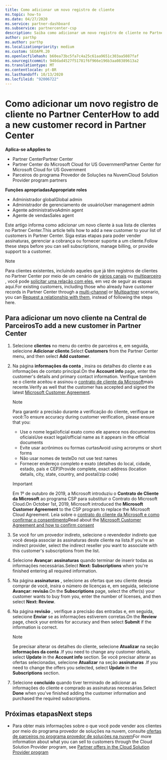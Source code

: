 ```yaml
---
title: Como adicionar um novo registro de cliente
ms.topic: how-to
ms.date: 04/27/2020
ms.service: partner-dashboard
ms.subservice: partnercenter-csp
description: Saiba como adicionar um novo registro de cliente no Partner Center. Em seguida, você pode vender as assinaturas de cliente, gerenciar a cobrança ou fornecer suporte ao cliente.
author: parthp
ms.author: parthp
ms.localizationpriority: medium
ms.custom: SEOAPR.20
ms.openlocfilehash: b60ea73bc5fa7c4a25c61aa9651c303aa5087faf
ms.sourcegitcommit: 940dad4527f51781f6f966e196b3aa08389613a2
ms.translationtype: MT
ms.contentlocale: pt-BR
ms.lasthandoff: 10/13/2020
ms.locfileid: "92006722"
---
```

# <a name="how-to-add-a-new-customer-record-in-partner-center"></a><span data-ttu-id="1fa61-104">Como adicionar um novo registro de cliente no Partner Center</span><span class="sxs-lookup"><span data-stu-id="1fa61-104">How to add a new customer record in Partner Center</span></span>

<span data-ttu-id="1fa61-105">**Aplica-se a**</span><span class="sxs-lookup"><span data-stu-id="1fa61-105">**Applies to**</span></span>

- <span data-ttu-id="1fa61-106">Partner Center</span><span class="sxs-lookup"><span data-stu-id="1fa61-106">Partner Center</span></span>
- <span data-ttu-id="1fa61-107">Partner Center do Microsoft Cloud for US Government</span><span class="sxs-lookup"><span data-stu-id="1fa61-107">Partner Center for Microsoft Cloud for US Government</span></span>
- <span data-ttu-id="1fa61-108">Parceiros do programa Provedor de Soluções na Nuvem</span><span class="sxs-lookup"><span data-stu-id="1fa61-108">Cloud Solution Provider program partners</span></span>

<span data-ttu-id="1fa61-109">**Funções apropriadas**</span><span class="sxs-lookup"><span data-stu-id="1fa61-109">**Appropriate roles**</span></span>

- <span data-ttu-id="1fa61-110">Administrador global</span><span class="sxs-lookup"><span data-stu-id="1fa61-110">Global admin</span></span>
- <span data-ttu-id="1fa61-111">Administrador de gerenciamento de usuário</span><span class="sxs-lookup"><span data-stu-id="1fa61-111">User management admin</span></span>
- <span data-ttu-id="1fa61-112">Agente administrativo</span><span class="sxs-lookup"><span data-stu-id="1fa61-112">Admin agent</span></span>
- <span data-ttu-id="1fa61-113">Agente de vendas</span><span class="sxs-lookup"><span data-stu-id="1fa61-113">Sales agent</span></span>

<span data-ttu-id="1fa61-114">Este artigo informa como adicionar um novo cliente à sua lista de clientes no Partner Center.</span><span class="sxs-lookup"><span data-stu-id="1fa61-114">This article tells how to add a new customer to your list of customers in Partner Center.</span></span> <span data-ttu-id="1fa61-115">Siga estas etapas para poder vender assinaturas, gerenciar a cobrança ou fornecer suporte a um cliente.</span><span class="sxs-lookup"><span data-stu-id="1fa61-115">Follow these steps before you can sell subscriptions, manage billing, or provide support to a customer.</span></span>

>[!NOTE]
><span data-ttu-id="1fa61-116">Para clientes existentes, incluindo aqueles que já têm registros de clientes no Partner Center por meio de um cenário de [vários canais](multichannel.md) ou [multiparceiro](multipartner.md) , você pode [solicitar uma relação com eles](request-a-relationship-with-a-customer.md), em vez de seguir as etapas aqui.</span><span class="sxs-lookup"><span data-stu-id="1fa61-116">For existing customers, including those who already have customer records in Partner Center through a [multi-channel](multichannel.md) or [Multipartner](multipartner.md) scenario, you can [Request a relationship with them](request-a-relationship-with-a-customer.md), instead of following the steps here.</span></span>

## <a name="to-add-a-new-customer-in-partner-center"></a><span data-ttu-id="1fa61-117">Para adicionar um novo cliente na Central de Parceiros</span><span class="sxs-lookup"><span data-stu-id="1fa61-117">To add a new customer in Partner Center</span></span>

1. <span data-ttu-id="1fa61-118">Selecione **clientes** no menu do centro de parceiros e, em seguida, selecione **Adicionar cliente**.</span><span class="sxs-lookup"><span data-stu-id="1fa61-118">Select **Customers** from the Partner Center menu, and then select **Add customer**.</span></span>

2. <span data-ttu-id="1fa61-119">Na página **informações da conta** , insira os detalhes do cliente e as informações de contato principal.</span><span class="sxs-lookup"><span data-stu-id="1fa61-119">On the **Account info** page, enter the customer's details and primary contact information.</span></span> <span data-ttu-id="1fa61-120">Verifique também se o cliente aceitou e assinou o [contrato de cliente da Microsoft](agreements.md)mais recente.</span><span class="sxs-lookup"><span data-stu-id="1fa61-120">Verify as well that the customer has accepted and signed the latest [Microsoft Customer Agreement](agreements.md).</span></span>

   >[!NOTE]
   >
   ><span data-ttu-id="1fa61-121">Para garantir a precisão durante a verificação do cliente, verifique se você:</span><span class="sxs-lookup"><span data-stu-id="1fa61-121">To ensure accuracy during customer verification, please ensure that you:</span></span>
   >
   >- <span data-ttu-id="1fa61-122">Use o nome legal/oficial exato como ele aparece nos documentos oficiais</span><span class="sxs-lookup"><span data-stu-id="1fa61-122">Use exact legal/official name as it appears in the official documents</span></span>
   >- <span data-ttu-id="1fa61-123">Evite usar acrônimos ou formas curtas</span><span class="sxs-lookup"><span data-stu-id="1fa61-123">Avoid using acronyms or short forms</span></span>
   >- <span data-ttu-id="1fa61-124">Não usar nomes de teste</span><span class="sxs-lookup"><span data-stu-id="1fa61-124">Do not use test names</span></span>
   >- <span data-ttu-id="1fa61-125">Fornecer endereço completo e exato (detalhes do local, cidade, estado, país e CEP)</span><span class="sxs-lookup"><span data-stu-id="1fa61-125">Provide complete, exact address (location details, city, state, country, and postal/zip code)</span></span>

   >[!IMPORTANT]
   > <span data-ttu-id="1fa61-126">Em 1º de outubro de 2019, a Microsoft introduziu o **Contrato de Cliente da Microsoft** ao programa CSP para substituir o Contrato do Microsoft Cloud.</span><span class="sxs-lookup"><span data-stu-id="1fa61-126">On October 1st, 2019, Microsoft introduced the **Microsoft Customer Agreement** to the CSP program to replace the Microsoft Cloud Agreement.</span></span> <span data-ttu-id="1fa61-127">Leia sobre o [contrato do cliente da Microsoft e como confirmar o consentimento](confirm-customer-agreement.md)</span><span class="sxs-lookup"><span data-stu-id="1fa61-127">Read about the [Microsoft Customer Agreement and how to confirm consent](confirm-customer-agreement.md)</span></span>
  
3. <span data-ttu-id="1fa61-128">Se você for um provedor indireto, selecione o revendedor indireto que você deseja associar às assinaturas deste cliente na lista.</span><span class="sxs-lookup"><span data-stu-id="1fa61-128">If you're an indirect provider, select the indirect reseller you want to associate with this customer's subscriptions from the list.</span></span>

4. <span data-ttu-id="1fa61-129">Selecione **Avançar: assinaturas** quando terminar de inserir todas as informações necessárias.</span><span class="sxs-lookup"><span data-stu-id="1fa61-129">Select **Next: Subscriptions** when you're finished entering all required information.</span></span>

5. <span data-ttu-id="1fa61-130">Na página **assinaturas** , selecione as ofertas que seu cliente deseja comprar de você, insira o número de licenças e, em seguida, selecione **Avançar: revisão**.</span><span class="sxs-lookup"><span data-stu-id="1fa61-130">On the **Subscriptions** page, select the offer(s) your customer wants to buy from you, enter the number of licenses, and then select **Next: Review**.</span></span>

6. <span data-ttu-id="1fa61-131">Na página **revisão** , verifique a precisão das entradas e, em seguida, selecione **Enviar** se as informações estiverem corretas.</span><span class="sxs-lookup"><span data-stu-id="1fa61-131">On the **Review** page, check your entries for accuracy and then select **Submit** if the information is correct.</span></span>

   >[!NOTE]
   ><span data-ttu-id="1fa61-132">Se precisar alterar os detalhes do cliente, selecione **Atualizar** na seção **informações da conta** .</span><span class="sxs-lookup"><span data-stu-id="1fa61-132">If you need to change any customer details, select **Update** in the **Account info** section.</span></span> <span data-ttu-id="1fa61-133">Se você precisar alterar as ofertas selecionadas, selecione **Atualizar** na seção **assinaturas** .</span><span class="sxs-lookup"><span data-stu-id="1fa61-133">If you need to change the offers you selected, select **Update** in the **Subscriptions** section.</span></span>

7. <span data-ttu-id="1fa61-134">Selecione **concluído** quando tiver terminado de adicionar as informações do cliente e comprado as assinaturas necessárias.</span><span class="sxs-lookup"><span data-stu-id="1fa61-134">Select **Done** when you've finished adding the customer information and purchased the required subscriptions.</span></span>

## <a name="next-steps"></a><span data-ttu-id="1fa61-135">Próximas etapas</span><span class="sxs-lookup"><span data-stu-id="1fa61-135">Next steps</span></span>

- <span data-ttu-id="1fa61-136">Para obter mais informações sobre o que você pode vender aos clientes por meio do programa provedor de soluções na nuvem, consulte [ofertas de parceiros no programa provedor de soluções na nuvem](csp-offers.md)</span><span class="sxs-lookup"><span data-stu-id="1fa61-136">For more information about what you can sell to customers through the Cloud Solution Provider program, see [Partner offers in the Cloud Solution Provider program](csp-offers.md)</span></span>

